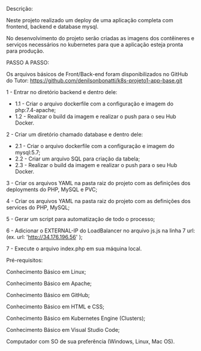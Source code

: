 Descrição:

Neste projeto realizado um deploy de uma aplicação completa com frontend, backend e database mysql. 

No desenvolvimento do projeto serão criadas as imagens dos contêineres e serviços necessários no kubernetes para que a aplicação esteja pronta para produção.

PASSO A PASSO:

Os arquivos básicos de Front/Back-end foram disponibilizados no GitHub do Tutor: https://github.com/denilsonbonatti/k8s-projeto1-app-base.git

1 - Entrar no diretório backend e dentro dele:
 - 1.1 - Criar o arquivo dockerfile com a configuração e imagem do php:7.4-apache;
 - 1.2 - Realizar o build da imagem e realizar o push para o seu Hub Docker.

2 - Criar um diretório chamado database e dentro dele:
 - 2.1 - Criar o arquivo dockerfile com a configuração e imagem do mysql:5.7;
 - 2.2 - Criar um arquivo SQL para criação da tabela;
 - 2.3 - Realizar o build da imagem e realizar o push para o seu Hub Docker.

3 - Criar os arquivos YAML na pasta raiz do projeto com as definições dos deployments do PHP, MySQL e PVC;

4 - Criar os arquivos YAML na pasta raiz do projeto com as definições dos services do PHP, MySQL;

5 - Gerar um script para automatização de todo o processo;

6 - Adicionar o EXTERNAL-IP do LoadBalancer no arquivo js.js na linha 7 url: (ex. url: 'http://34.176.196.56' );

7 - Execute o arquivo index.php em sua máquina local.

Pré-requisitos:

Conhecimento Básico em Linux;

Conhecimento Básico em Apache;

Conhecimento Básico em GitHub;

Conhecimento Básico em HTML e CSS;

Conhecimento Básico em Kubernetes Engine (Clusters);

Conhecimento Básico em Visual Studio Code;

Computador com SO de sua preferência (Windows, Linux, Mac OS).
